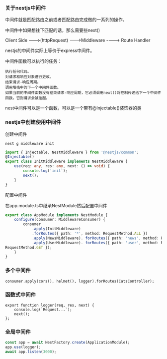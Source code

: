 ### 关于nestjs中间件

中间件就是匹配路由之前或者匹配路由完成做的一系列的操作。

中间件中如果想往下匹配的话，那么需要些next()



Client Side --->(httpRequest) --->Middleware ----> Route Handler



nestjs的中间件实际上等价于express中间件。

中间件函数可以执行的任务：

```
执行任何代码。
对请求和响应对象进行更改。
结束请求-响应周期。
调用堆栈中的下一个中间件函数。
如果当前的中间件函数没有结束请求-响应周期，它必须调用next()将控制传递给下一个中间件函数。否则请求会被挂起。
```

nest中间件可以是一个函数，可以是一个带有@Injectable()装饰器的类



### nestjs中创建使用中间件

创建中间件

`nest g middleware init`

```ts
import { Injectable, NestMiddleware } from '@nestjs/common';
@Injectable()
export class InitMiddleware implements NestMiddleware {
	use(req: any, res: any, next: () => void) {
		console.log('init');
		next();
	}
}
```

配置中间件

在app.module.ts中继承NestModule然后配置中间件

```ts
export class AppModule implements NestModule {
	configure(consumer: MiddlewareConsumer) {
		consumer
			.apply(InitMiddleware)
			.forRoutes({ path: '*', method: RequestMethod.ALL })
			.apply(NewsMiddleware). forRoutes({ path: 'news', method: RequestMethod.ALL })
            .apply(UserMiddleware). forRoutes({ path: 'user', method: RequestMethod.GET },{ path: '', method:
RequestMethod.GET });
	}
}
```





### 多个中间件

```
consumer.apply(cors(), helmet(), logger).forRoutes(CatsController);
```



### 函数式中间件

```
export function logger(req, res, next) {
	console.log(`Request...`);
	next();
};
```



### 全局中间件

```ts
const app = await NestFactory.create(ApplicationModule);
app.use(logger);
await app.listen(3000);
```

